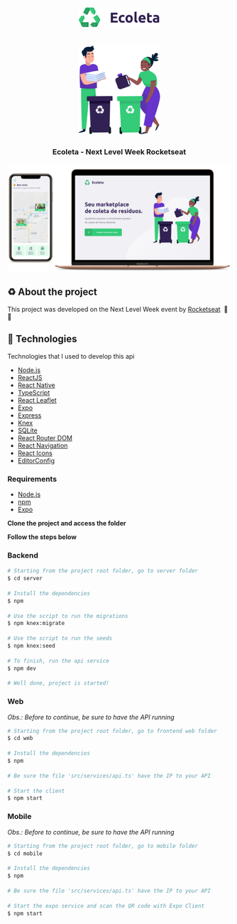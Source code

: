 <h1 align="center">
  <img src=".github/logo.png" alt="Logo"><br /><br />
  <img src=".github/people.png" alt="Logo Image" height="200">
</h1>

<h3 align="center">
  Ecoleta - Next Level Week Rocketseat
</h3>

<img alt="Layout" src=".github/mockup.png">

## :recycle: About the project

This project was developed on the Next Level Week event by [Rocketseat](https://rocketseat.com.br/) &nbsp;🚀💜

## 🚀 Technologies

Technologies that I used to develop this api

- [Node.js](https://nodejs.org/en/)
- [ReactJS](https://reactjs.org/)
- [React Native](https://reactnative.dev/)
- [TypeScript](https://www.typescriptlang.org/)
- [React Leaflet](https://react-leaflet.js.org/)
- [Expo](https://expo.io/)
- [Express](https://expressjs.com/pt-br/)
- [Knex](http://knexjs.org/)
- [SQLite](https://www.sqlite.org/)
- [React Router DOM](https://reacttraining.com/react-router/)
- [React Navigation](https://reactnavigation.org/)
- [React Icons](https://react-icons.netlify.com/#/)
- [EditorConfig](https://editorconfig.org/)

### Requirements

- [Node.js](https://nodejs.org/en/)
- [npm](https://www.npmjs.com/)
- [Expo](https://expo.io/)

**Clone the project and access the folder**

**Follow the steps below**

### Backend

```bash
# Starting from the project root folder, go to server folder
$ cd server

# Install the dependencies
$ npm

# Use the script to run the migrations
$ npm knex:migrate

# Use the script to run the seeds
$ npm knex:seed

# To finish, run the api service
$ npm dev

# Well done, project is started!
```

### Web

_Obs.: Before to continue, be sure to have the API running_

```bash
# Starting from the project root folder, go to frontend web folder
$ cd web

# Install the dependencies
$ npm

# Be sure the file 'src/services/api.ts' have the IP to your API

# Start the client
$ npm start
```

### Mobile

_Obs.: Before to continue, be sure to have the API running_

```bash
# Starting from the project root folder, go to mobile folder
$ cd mobile

# Install the dependencies
$ npm

# Be sure the file 'src/services/api.ts' have the IP to your API

# Start the expo service and scan the QR code with Expo Client
$ npm start
```
